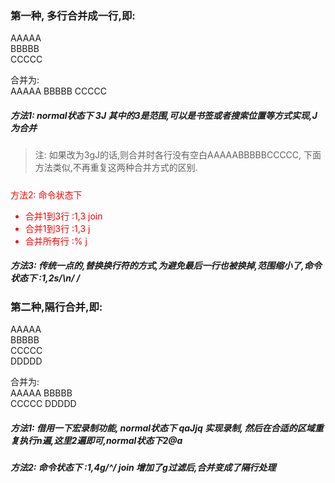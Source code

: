 ### 第一种, 多行合并成一行,即: 

AAAAA<br/>
BBBBB<br/>
CCCCC<br/>

合并为:<br/>
AAAAA BBBBB CCCCC

##### 方法1: normal状态下 3J 其中的3是范围,可以是书签或者搜索位置等方式实现,J为合并
> 注: 如果改为3gJ的话,则合并时各行没有空白AAAAABBBBBCCCCC, 下面方法类似,不再重复这两种合并方式的区别.

##### <font color=red>
方法2: 命令状态下

* 合并1到3行 :1,3 join
* 合并1到3行 :1,3 j
* 合并所有行 :% j

</font>

##### 方法3: 传统一点的,替换换行符的方式,为避免最后一行也被换掉,范围缩小了,命令状态下  :1,2s/\n/ /

### 第二种,隔行合并,即:

AAAAA<br/>
BBBBB<br/>
CCCCC<br/>
DDDDD<br/>

合并为:<br/>
AAAAA BBBBB<br/>
CCCCC DDDDD<br/>

##### 方法1: 借用一下宏录制功能, normal状态下 qaJjq 实现录制, 然后在合适的区域重复执行n遍,这里2遍即可,normal状态下2@a

##### 方法2: 命令状态下 :1,4g/^/ join  增加了g过滤后,合并变成了隔行处理
